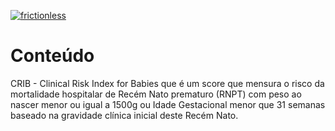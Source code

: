 [![frictionless](https://github.com/fhemig/CRIB/actions/workflows/frictionless.yaml/badge.svg)](https://github.com/fhemig/CRIB/actions/workflows/frictionless.yaml)

# Conteúdo

CRIB - Clinical Risk Index for Babies que é um score que mensura o risco da mortalidade hospitalar de Recém Nato prematuro (RNPT) com peso ao nascer menor ou igual a 1500g ou Idade Gestacional menor que 31 semanas baseado na gravidade clínica inicial deste Recém Nato.